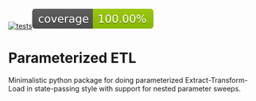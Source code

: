 
[![tests](https://github.com/TRI-AMDD/paretl/workflows/tests/badge.svg)](https://github.com/TRI-AMDD/paretl/workflows/tests/badge.svg)[![codecoverage](https://raw.githubusercontent.com/jens-hummelshoej-tri/amdd-repos/main/paretl/coverage-badge.svg)](https://raw.githubusercontent.com/jens-hummelshoej-tri/amdd-repos/main/paretl/coverage-badge.svg)

# Parameterized ETL

Minimalistic python package for doing parameterized Extract-Transform-Load in state-passing style with support for nested parameter sweeps.

